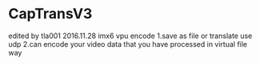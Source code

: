 # CapTransV3
edited by tla001
2016.11.28 imx6 vpu encode 
1.save as file or translate use udp
2.can encode your video data that you have processed in virtual file way
